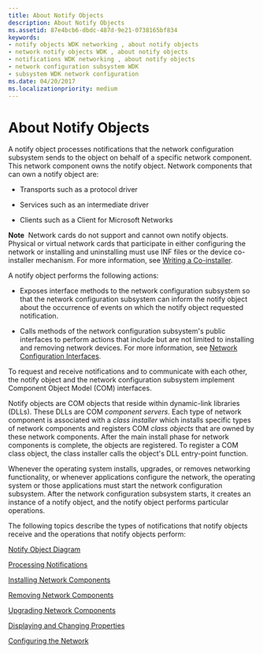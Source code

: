 ```yaml
---
title: About Notify Objects
description: About Notify Objects
ms.assetid: 87e4bcb6-dbdc-487d-9e21-0738165bf834
keywords:
- notify objects WDK networking , about notify objects
- network notify objects WDK , about notify objects
- notifications WDK networking , about notify objects
- network configuration subsystem WDK
- subsystem WDK network configuration
ms.date: 04/20/2017
ms.localizationpriority: medium
---
```


# About Notify Objects





A notify object processes notifications that the network configuration subsystem sends to the object on behalf of a specific network component. This network component owns the notify object. Network components that can own a notify object are:

-   Transports such as a protocol driver

-   Services such as an intermediate driver

-   Clients such as a Client for Microsoft Networks

**Note**  Network cards do not support and cannot own notify objects. Physical or virtual network cards that participate in either configuring the network or installing and uninstalling must use INF files or the device co-installer mechanism.
For more information, see [Writing a Co-installer](https://msdn.microsoft.com/library/windows/hardware/ff554011).

 

A notify object performs the following actions:

-   Exposes interface methods to the network configuration subsystem so that the network configuration subsystem can inform the notify object about the occurrence of events on which the notify object requested notification.

-   Calls methods of the network configuration subsystem's public interfaces to perform actions that include but are not limited to installing and removing network devices. For more information, see [Network Configuration Interfaces](https://msdn.microsoft.com/library/windows/hardware/ff559080).

To request and receive notifications and to communicate with each other, the notify object and the network configuration subsystem implement Component Object Model (COM) interfaces.

Notify objects are COM objects that reside within dynamic-link libraries (DLLs). These DLLs are COM *component servers*. Each type of network component is associated with a *class installer* which installs specific types of network components and registers COM *class objects* that are owned by these network components. After the main install phase for network components is complete, the objects are registered. To register a COM class object, the class installer calls the object's DLL entry-point function.

Whenever the operating system installs, upgrades, or removes networking functionality, or whenever applications configure the network, the operating system or those applications must start the network configuration subsystem. After the network configuration subsystem starts, it creates an instance of a notify object, and the notify object performs particular operations.

The following topics describe the types of notifications that notify objects receive and the operations that notify objects perform:

[Notify Object Diagram](notify-object-diagram.md)

[Processing Notifications](processing-notifications.md)

[Installing Network Components](installing-network-components.md)

[Removing Network Components](removing-network-components.md)

[Upgrading Network Components](upgrading-network-components.md)

[Displaying and Changing Properties](displaying-and-changing-properties.md)

[Configuring the Network](configuring-the-network.md)

 

 






